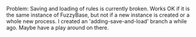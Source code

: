 Problem:
Saving and loading of rules is currently broken.
Works OK if it is the same instance of FuzzyBase, but not if a new instance is created or a whole new process.
I created an 'adding-save-and-load' branch a while ago.  Maybe have a play around on there.   

